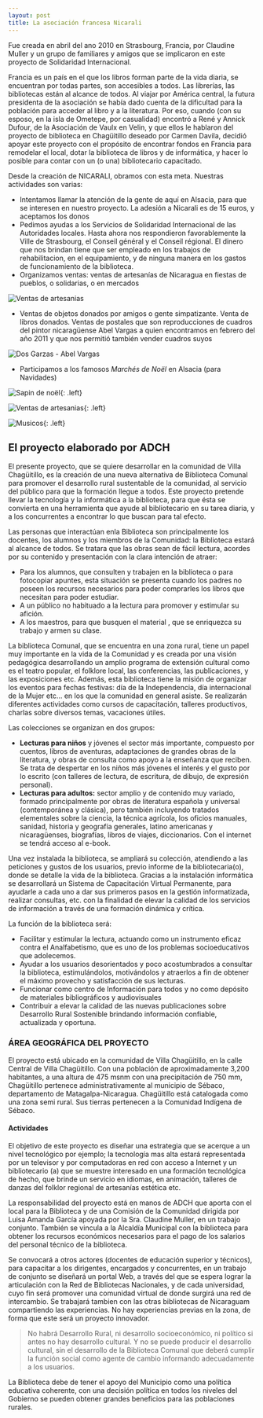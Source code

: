 ```yaml
---
layout: post
title: La asociación francesa Nicarali
---
```

Fue creada en abril del ano 2010 en Strasbourg, Francia, por Claudine Muller y un grupo de familiares y amigos que se implicaron en este proyecto de Solidaridad Internacional. 

Francia es un país en el que los libros forman parte de la vida diaria, se encuentran por todas partes, son accesibles a todos. Las librerías, las bibliotecas están al alcance de todos. Al viajar por América central, la futura presidenta de la asociación se había dado cuenta de la dificultad para la población para acceder al libro y a la literatura. Por eso, cuando (con su esposo, en la isla de Ometepe, por casualidad)  encontró a René y Annick Dufour, de la Asociación de Vaulx en Velin, y que ellos le hablaron del proyecto de biblioteca en Chagüitillo deseado por Carmen Davila, decidió apoyar este proyecto con el propósito de encontrar fondos en Francia para remodelar el local, dotar la biblioteca de libros y de informática, y hacer lo posible para contar con un (o una) bibliotecario capacitado.

Desde la creación de NICARALI, obramos con esta meta. Nuestras actividades son varias:

* Intentamos llamar la atención de la gente de aquí en Alsacia, para que se interesen en nuestro proyecto. La adesión a Nicarali es de 15 euros, y aceptamos los donos
* Pedimos ayudas a los Servicios de Solidaridad Internacional de  las Autoridades locales. Hasta ahora nos respondieron favorablemente la Ville de Strasbourg, el Conseil général y el Conseil régional. El dinero que nos brindan tiene que ser empleado en los trabajos de rehabilitacion,  en el equipamiento, y de ninguna manera en los gastos de funcionamiento de la biblioteca.
* Organizamos ventas: ventas de artesanías de Nicaragua en fiestas de pueblos, o solidarias, o en mercados

![Ventas de artesanias](http://nicarali.files.wordpress.com/2011/09/p1030763.jpg)

* Ventas de objetos donados por amigos o gente simpatizante. Venta de libros donados. Ventas de postales que son reproducciones de cuadros del pintor nicaragüense Abel Vargas a quien encontramos en febrero del año 2011 y que nos permitió también vender cuadros suyos

![Dos Garzas - Abel Vargas](http://nicarali.files.wordpress.com/2011/09/dos-garzas.jpg?w=570&h=296)

* Participamos a los famosos *Marchés de Noël* en Alsacia (para Navidades)

![Sapin de noël](http://nicarali.files.wordpress.com/2011/09/sapin-strasbourg-noc3abl.jpg?w=950){: .left}

![Ventas de artesanias](http://nicarali.files.wordpress.com/2011/09/stand-gorda-1-27_11_10-11.jpg?w=199&h=300){: .left}

![Musicos](http://nicarali.files.wordpress.com/2011/09/dsc_0017.jpg?w=570&h=377){: .left}

## El proyecto elaborado por ADCH

El presente proyecto, que se quiere desarrollar en la comunidad de  Villa Chagüitillo, es la creación de una nueva  alternativa de Biblioteca Comunal para promover el desarrollo rural sustentable de la comunidad,  al servicio del público para que la formación llegue a todos. Este proyecto pretende llevar la tecnología y la informática a la biblioteca, para que ésta se convierta en una herramienta que ayude al bibliotecario en su tarea diaria, y a los concurrentes a encontrar lo que buscan para tal efecto.

Las personas que interactúan enla Biblioteca son principalmente los docentes, los alumnos y los miembros  de la Comunidad:  la Biblioteca estará  al alcance de todos. Se tratara que las obras sean de fácil lectura, acordes por su contenido y presentación con la clara intención de atraer:

* Para los alumnos, que consulten y trabajen en la biblioteca o para fotocopiar apuntes, esta situación se presenta cuando los padres no poseen los recursos necesarios para poder comprarles los libros que necesitan para poder estudiar.
* A un público no habituado a la lectura  para promover y estimular su afición.
* A los maestros, para que busquen el material , que se  enriquezca su trabajo y armen su clase.

La biblioteca Comunal, que se encuentra en una zona rural, tiene un papel muy importante en la vida de la Comunidad y es  creada por una visión pedagógica desarrollando un amplio programa de extensión cultural como es el teatro popular, el folklore local, las conferencias, las publicaciones, y las exposiciones etc.   Además, esta biblioteca tiene la misión de organizar los eventos para fechas festivas: día de la Independencia, día internacional de la Mujer etc… en los que la comunidad en general asiste. Se realizarán diferentes actividades como cursos de capacitación, talleres productivos, charlas sobre diversos temas, vacaciones útiles.

Las colecciones se organizan en dos grupos:

* **Lecturas para niños** y jóvenes el sector más importante, compuesto por cuentos, libros de aventuras, adaptaciones de grandes obras de la literatura, y obras de  consulta como apoyo a la enseñanza que reciben. Se trata de despertar en los niños más jóvenes el interés y el gusto por lo escrito (con talleres de lectura, de escritura, de dibujo, de expresión personal).
* **Lecturas para adultos:**  sector  amplio y de contenido muy variado,  formado principalmente por obras de literatura española y universal  (contemporánea y clásica), pero también incluyendo  tratados elementales sobre la ciencia, la técnica agrícola, los oficios manuales, sanidad, historia y geografía generales, latino americanas y nicaragüenses,  biografías, libros de viajes, diccionarios. Con el internet se tendrá acceso al e-book.

Una vez instalada la biblioteca, se ampliará su colección, atendiendo a las peticiones y gustos de los usuarios, previo informe de la bibliotecaria(o), donde se detalle la vida de la biblioteca. Gracias a la instalación informática se desarrollará un Sistema de Capacitación Virtual Permanente, para ayudarle a cada uno a dar sus primeros pasos en la gestión informatizada, realizar consultas, etc. con la finalidad de elevar la calidad de los servicios de información a través de una formación dinámica y crítica.

La función de la biblioteca será:

* Facilitar y estimular la lectura, actuando como un instrumento eficaz contra el Analfabetismo, que es uno de los problemas socioeducativos que adolecemos.
* Ayudar a los usuarios desorientados y poco acostumbrados a consultar la biblioteca, estimulándolos, motivándolos y atraerlos a fin de obtener el máximo provecho y satisfacción de sus lecturas.
* Funcionar como centro de Información para todos y no como  depósito de materiales bibliográficos y audiovisuales
* Contribuir a elevar la calidad de las nuevas publicaciones sobre Desarrollo Rural Sostenible brindando información confiable, actualizada y oportuna.

### ÁREA GEOGRÁFICA  DEL PROYECTO

El proyecto está ubicado en la comunidad de Villa Chagüitillo, en la calle Central de Villa Chagüitillo. Con una población de aproximadamente 3,200 habitantes, a una altura de 475 msnm con una precipitación de 750 mm, Chagüitillo pertenece administrativamente al municipio de Sébaco, departamento de Matagalpa-Nicaragua. Chagüitillo está catalogada como una zona semi rural. Sus tierras pertenecen a la Comunidad Indígena de Sébaco.

#### Actividades

El objetivo de este proyecto es diseñar una estrategia que se acerque a un nivel tecnológico por ejemplo; la tecnología mas alta estará representada por un televisor y por computadoras en red con acceso  a Internet y  un bibliotecario (a) que se muestre interesado en una formación tecnológica de hecho, que brinde un servicio en idiomas, en animación, talleres de danzas del  folklor regional de  artesanías estética etc.

La responsabilidad del proyecto está en manos de ADCH que aporta con el local para la Biblioteca y de una Comisión de la Comunidad dirigida por Luisa Amanda García apoyada por la Sra. Claudine Muller, en un trabajo conjunto. También se vincula a la Alcaldía Municipal con la biblioteca para obtener los recursos económicos necesarios para el pago de los salarios del personal técnico de la biblioteca.

Se convocará a otros actores (docentes de educación superior y técnicos), para capacitar a los dirigentes, encargados y concurrentes, en un trabajo de conjunto se diseñará un portal Web, a través del que se espera lograr la articulación con la Red de  Bibliotecas  Nacionales,  y de cada universidad, cuyo fin será promover una comunidad virtual de donde surgirá una red de intercambio.  Se trabajará tambien con las otras bibliotecas de Nicaraguam compartiendo las experiencias.
No hay experiencias previas en la zona, de forma que este será un proyecto innovador.

> No habrá Desarrollo Rural, ni desarrollo socioeconómico, ni político si antes no hay desarrollo cultural. Y no se puede producir el desarrollo cultural, sin el desarrollo de la Biblioteca Comunal que deberá cumplir la función social como agente de cambio informando adecuadamente a los usuarios.

La Biblioteca debe de tener el apoyo del Municipio como una política educativa coherente, con una decisión política en todos los niveles del Gobierno se pueden obtener grandes beneficios para las poblaciones rurales.
